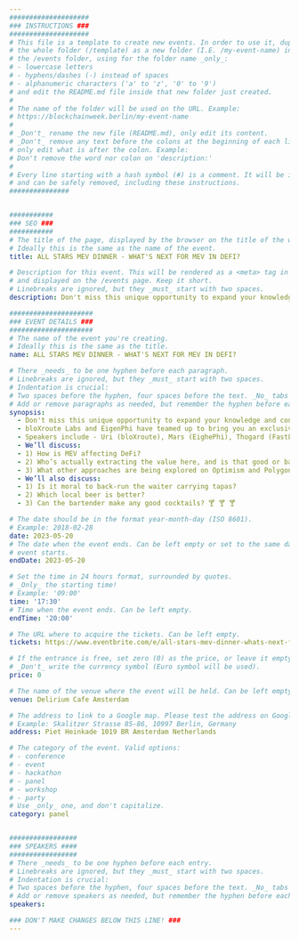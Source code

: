 ```yaml
---
####################
### INSTRUCTIONS ###
####################
# This file is a template to create new events. In order to use it, duplicate
# the whole folder (/template) as a new folder (I.E. /my-event-name) inside of
# the /events folder, using for the folder name _only_:
# - lowercase letters
# - hyphens/dashes (-) instead of spaces
# - alphanumeric characters ('a' to 'z', '0' to '9')
# and edit the README.md file inside that new folder just created.
#
# The name of the folder will be used on the URL. Example:
# https://blockchainweek.berlin/my-event-name
#
# _Don't_ rename the new file (README.md), only edit its content.
# _Don't_ remove any text before the colons at the beginning of each line,
# only edit what is after the colon. Example:
# Don't remove the word nor colon on 'description:'
#
# Every line starting with a hash symbol (#) is a comment. It will be ignored
# and can be safely removed, including these instructions.
###############


###########
### SEO ###
###########
# The title of the page, displayed by the browser on the title of the window.
# Ideally this is the same as the name of the event.
title: ALL STARS MEV DINNER - WHAT'S NEXT FOR MEV IN DEFI?

# Description for this event. This will be rendered as a <meta> tag in the HTML,
# and displayed on the /events page. Keep it short.
# Linebreaks are ignored, but they _must_ start with two spaces.
description: Don't miss this unique opportunity to expand your knowledge and connect with some of the brightest minds in the world of MEV and DeFi trading!

#####################
### EVENT DETAILS ###
#####################
# The name of the event you're creating.
# Ideally this is the same as the title.
name: ALL STARS MEV DINNER - WHAT'S NEXT FOR MEV IN DEFI?

# There _needs_ to be one hyphen before each paragraph.
# Linebreaks are ignored, but they _must_ start with two spaces.
# Indentation is crucial:
# Two spaces before the hyphen, four spaces before the text. _No_ tabs allowed.
# Add or remove paragraphs as needed, but remember the hyphen before each entry.
synopsis:
  - Don't miss this unique opportunity to expand your knowledge and connect with some of the brightest minds in the world of MEV and DeFi trading! 
  - bloXroute Labs and EigenPhi have teamed up to bring you an exclusive workshop and networking All-Stars dinner where you'll have the chance to rub shoulders with renowned DeFi trading experts and hear presentations on the latest MEV trends! 
  - Speakers include - Uri (bloXroute), Mars (EighePhi), Thogard (FastLane), Luis (Shutter), Julian Ma (Ethereum Foundation), Proto (OP Labs). 
  - We’ll discuss:
  - 1) How is MEV affecting DeFi? 
  - 2) Who’s actually extracting the value here, and is that good or bad? 
  - 3) What other approaches are being explored on Optimism and Polygon and by Shutter? 
  - We’ll also discuss: 
  - 1) Is it moral to back-run the waiter carrying tapas?
  - 2) Which local beer is better? 
  - 3) Can the bartender make any good cocktails? 🍸 🍸 🍸

# The date should be in the format year-month-day (ISO 8601).
# Example: 2018-02-28
date: 2023-05-20
# The date when the event ends. Can be left empty or set to the same day the
# event starts.
endDate: 2023-05-20

# Set the time in 24 hours format, surrounded by quotes.
# _Only_ the starting time!
# Example: '09:00'
time: '17:30'
# Time when the event ends. Can be left empty.
endTime: '20:00'

# The URL where to acquire the tickets. Can be left empty.
tickets: https://www.eventbrite.com/e/all-stars-mev-dinner-whats-next-for-mev-in-defi-tickets-619044277097

# If the entrance is free, set zero (0) as the price, or leave it empty.
# _Don't_ write the currency symbol (Euro symbol will be used).
price: 0

# The name of the venue where the event will be held. Can be left empty.
venue: Delirium Cafe Amsterdam

# The address to link to a Google map. Please test the address on Google Maps.
# Example: Skalitzer Strasse 85-86, 10997 Berlin, Germany
address: Piet Heinkade 1019 BR Amsterdam Netherlands

# The category of the event. Valid options:
# - conference
# - event
# - hackathon
# - panel
# - workshop
# - party
# Use _only_ one, and don't capitalize.
category: panel


#################
### SPEAKERS ####
#################
# There _needs_ to be one hyphen before each entry.
# Linebreaks are ignored, but they _must_ start with two spaces.
# Indentation is crucial:
# Two spaces before the hyphen, four spaces before the text. _No_ tabs allowed.
# Add or remove speakers as needed, but remember the hyphen before each entry.
speakers:

### DON'T MAKE CHANGES BELOW THIS LINE! ###
---
```


<!-- ### DON'T MAKE CHANGES BELOW THIS LINE! ### -->

<Event-Content/>
